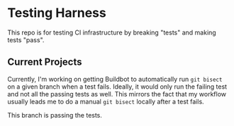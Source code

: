 Testing Harness
===============

This repo is for testing CI infrastructure by breaking "tests" and making tests "pass".

Current Projects
----------------

Currently, I'm working on getting Buildbot to automatically run `git bisect` on a given branch when a test fails.
Ideally, it would only run the failing test and not all the passing tests as well.
This mirrors the fact that my workflow usually leads me to do a manual `git bisect` locally after a test fails.

This branch is passing the tests.
